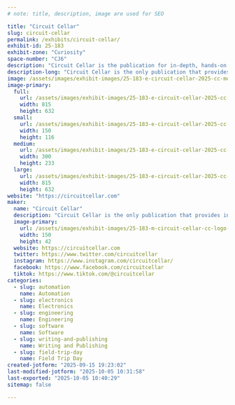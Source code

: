 ```yaml
---
# note: title, description, image are used for SEO

title: "Circuit Cellar"
slug: circuit-cellar
permalink: /exhibits/circuit-cellar/
exhibit-id: 25-183
exhibit-zone: "Curiosity"
space-number: "CJ6"
description: "Circuit Cellar is the publication for in-depth, hands-on articles about IoT hardware and software."
description-long: "Circuit Cellar is the only publication that provides intensive, exploratory articles about hardware and software methods for embedded-control systems. Circuit Cellar is the premier media resource providing critical information on embedded electronics technology. It does so at a unique level of technical depth tailored to inspire professional engineers, academic technologists and other electronics technology decision makers worldwide across a broad range of applications. This exhibit will allow attendees to meet and get to know Circuit Cellar."
image: /assets/images/exhibit-images/25-183-e-circuit-cellar-2025-cc-mediakitcover-300x233.jpeg
image-primary: 
  full:
    url: /assets/images/exhibit-images/25-183-e-circuit-cellar-2025-cc-mediakitcover-full.jpeg
    width: 815
    height: 632
  small:
    url: /assets/images/exhibit-images/25-183-e-circuit-cellar-2025-cc-mediakitcover-150x116.jpeg
    width: 150
    height: 116
  medium:
    url: /assets/images/exhibit-images/25-183-e-circuit-cellar-2025-cc-mediakitcover-300x233.jpeg
    width: 300
    height: 233
  large:
    url: /assets/images/exhibit-images/25-183-e-circuit-cellar-2025-cc-mediakitcover-815x632.jpeg
    width: 815
    height: 632
website: "https://circuitcellar.com"
maker: 
  name: "Circuit Cellar"
  description: "Circuit Cellar is the only publication that provides intensive, exploratory articles about hardware and software methods for embedded-control systems. Circuit Cellar is the premier media resource providing critical information on embedded electronics technology. It does so at a unique level of technical depth tailored to inspire professional engineers, academic technologists and other electronics technology decision makers worldwide across a broad range of applications."
  image-primary:
    url: /assets/images/exhibit-images/25-183-m-circuit-cellar-cc-logo-150x42.png
    width: 150
    height: 42
  website: https://circuitcellar.com
  twitter: https://www.twitter.com/circuitcellar
  instagram: https://www.instagram.com/circuitcellar/
  facebook: https://www.facebook.com/circuitcellar
  tiktok: https://www.tiktok.com/@circuitcellar
categories: 
  - slug: automation
    name: Automation
  - slug: electronics
    name: Electronics
  - slug: engineering
    name: Engineering
  - slug: software
    name: Software
  - slug: writing-and-publishing
    name: Writing and Publishing
  - slug: field-trip-day
    name: Field Trip Day
created-jotform: "2025-09-15 19:23:02"
last-modified-jotform: "2025-10-05 10:31:58"
last-exported: "2025-10-05 10:40:29"
sitemap: false

---
```


